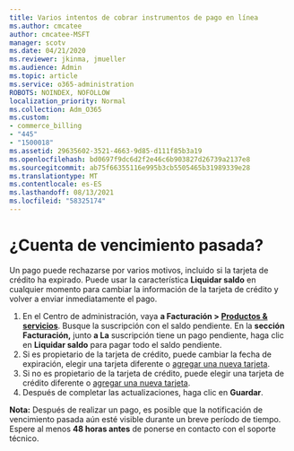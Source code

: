 ```yaml
---
title: Varios intentos de cobrar instrumentos de pago en línea
ms.author: cmcatee
author: cmcatee-MSFT
manager: scotv
ms.date: 04/21/2020
ms.reviewer: jkinma, jmueller
ms.audience: Admin
ms.topic: article
ms.service: o365-administration
ROBOTS: NOINDEX, NOFOLLOW
localization_priority: Normal
ms.collection: Adm_O365
ms.custom:
- commerce_billing
- "445"
- "1500018"
ms.assetid: 29635602-3521-4663-9d85-d111f85b3a19
ms.openlocfilehash: bd0697f9dc6d2f2e46c6b903827d26739a2137e8
ms.sourcegitcommit: ab75f66355116e995b3cb5505465b31989339e28
ms.translationtype: MT
ms.contentlocale: es-ES
ms.lasthandoff: 08/13/2021
ms.locfileid: "58325174"
---
```

# <a name="past-due-account"></a>¿Cuenta de vencimiento pasada?

Un pago puede rechazarse por varios motivos, incluido si la tarjeta de crédito ha expirado. Puede usar la característica **Liquidar saldo** en cualquier momento para cambiar la información de la tarjeta de crédito y volver a enviar inmediatamente el pago.

1. En el Centro de administración, vaya **a Facturación > [Productos & servicios](https://go.microsoft.com/fwlink/p/?linkid=842054)**.
Busque la suscripción con el saldo pendiente. En la **sección Facturación,** junto **a La** suscripción tiene un pago pendiente, haga clic en **Liquidar saldo** para pagar todo el saldo pendiente.
2. Si es propietario de la tarjeta de crédito, puede cambiar la fecha de expiración, elegir una tarjeta diferente o [agregar una nueva tarjeta](https://docs.microsoft.com/microsoft-365/commerce/billing-and-payments/manage-payment-methods).
3. Si no es propietario de la tarjeta de crédito, puede elegir una tarjeta de crédito diferente o [agregar una nueva tarjeta](https://docs.microsoft.com/microsoft-365/commerce/billing-and-payments/manage-payment-methods).
4. Después de completar las actualizaciones, haga clic en **Guardar**.

**Nota:** Después de realizar un pago, es posible que la notificación de vencimiento pasada aún esté visible durante un breve período de tiempo. Espere al menos **48 horas antes** de ponerse en contacto con el soporte técnico.
